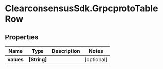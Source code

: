 # ClearconsensusSdk.GrpcprotoTableRow

## Properties

Name | Type | Description | Notes
------------ | ------------- | ------------- | -------------
**values** | **[String]** |  | [optional] 


